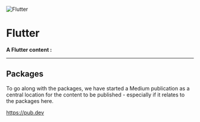
![Flutter](https://user-images.githubusercontent.com/97717613/234001864-a6618236-3d0a-43f3-96cf-fcde9ef8dee3.png)


# Flutter 

**A Flutter content :**

---

## Packages
To go along with the packages, we have started a Medium publication as a central location for the content to be published - especially if it relates to the packages here.

https://pub.dev
